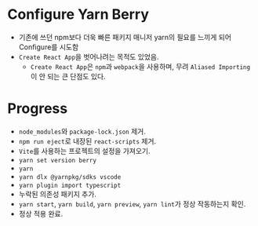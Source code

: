 # Configure Yarn Berry
- 기존에 쓰던 npm보다 더욱 빠른 패키지 매니저 yarn의 필요를 느끼게 되어 Configure를 시도함
- `Create React App`을 벗어나려는 목적도 있었음.
  - `Create React App`은 `npm`과 `webpack`을 사용하며, 무려 `Aliased Importing`이 안 되는 큰 단점도 있다.

# Progress
- `node_modules`와 `package-lock.json` 제거.
- `npm run eject`로 내장된 `react-scripts` 제거.
- `Vite`를 사용하는 프로젝트의 설정을 가져오기.
- `yarn set version berry`
- `yarn`
- `yarn dlx @yarnpkg/sdks vscode`
- `yarn plugin import typescript`
- 누락된 의존성 패키지 추가.
- `yarn start`, `yarn build`, `yarn preview`, `yarn lint`가 정상 작동하는지 확인.
- 정상 적용 완료.
